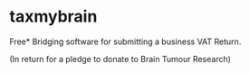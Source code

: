 # taxmybrain

Free* Bridging software for submitting a business VAT Return.


(In return for a pledge to donate to Brain Tumour Research)
